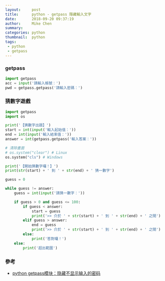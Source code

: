 ```yaml
---
layout:     post
title:      python - getpass 隱藏輸入文字
date:       2018-09-20 09:37:19
author:     Mike Chen
summary:    
categories: python
thumbnail:  python
tags:
 - python
 - getpass
---
```


### getpass

```python
import getpass
acc = input('請輸入帳號：')
pwd = getpass.getpass('請輸入密碼：')
```


### 猜數字遊戲

```python
import getpass
import os

print('【猜數字出題】')
start = int(input('輸入起始值：'))
end = int(input('輸入結束值：'))
answer = int(getpass.getpass('輸入答案：'))

# 清除畫面
# os.system("clear") # Linux
os.system("cls") # Windows

print('【開始猜數字囉！】')
print(str(start) + ' 到 ' + str(end) + ' 猜一數字')

guess = 0

while guess != answer:
    guess = int(input('請猜一數字：'))

    if guess > 0 and guess <= 100:
        if guess < answer:
            start = guess
            print('>> 介於 ' + str(start) + ' 到 ' + str(end) + ' 之間')
        elif guess > answer:
            end = guess
            print('>> 介於 ' + str(start) + ' 到 ' + str(end) + ' 之間')
        else:
            print('答對囉！')
    else:
        print('超出範圍')

```


### 參考
* [python getpass模块：隐藏不显示输入的密码](http://blog.51cto.com/guyuyuan/1933271)